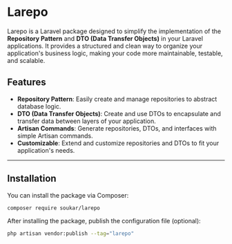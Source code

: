 # Larepo

Larepo is a Laravel package designed to simplify the implementation of the **Repository Pattern** and **DTO (Data Transfer Objects)** in your Laravel applications. It provides a structured and clean way to organize your application's business logic, making your code more maintainable, testable, and scalable.

## Features

- **Repository Pattern**: Easily create and manage repositories to abstract database logic.
- **DTO (Data Transfer Objects)**: Create and use DTOs to encapsulate and transfer data between layers of your application.
- **Artisan Commands**: Generate repositories, DTOs, and interfaces with simple Artisan commands.
- **Customizable**: Extend and customize repositories and DTOs to fit your application's needs.

---

## Installation

You can install the package via Composer:

```bash
composer require soukar/larepo
```
After installing the package, publish the configuration file (optional):
```bash
php artisan vendor:publish --tag="larepo" 
```
